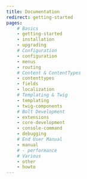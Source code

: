 ```yaml
---
title: Documentation
redirect: getting-started
pages:
    # Basics
    - getting-started
    - installation
    - upgrading
    # Configuration
    - configuration
    - menus
    - routing
    # Content & ContentTypes
    - contenttypes
    - fields
    - localization
    # Templating & Twig
    - templating
    - twig-components
    # Bolt Development
    - extensions
    - core-development
    - console-command
    - debugging
    # End User Manual
    - manual
    # - performance
    # Various
    - other
    - howto
---
```

